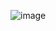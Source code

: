 ![image](https://user-images.githubusercontent.com/61218420/176830344-71e9817e-e870-4d5d-878a-9228c9406d61.png)
